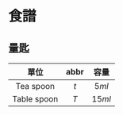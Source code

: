 <style>
article.markdown-section table {
    width: 100%;
}

article.markdown-section table hr {
    margin: revert;
    border: 1px dashed #ccc;
}

article.markdown-section h1::before {
    content: "";
    display: block;
    width: 100%;
    height: 0px;
    padding-bottom: 50%;
    background-image: url(https://raw.githubusercontent.com/mingchyuan/blog/main/docs/img/recipes/example.png);
    background-position: center;
    background-repeat: no-repeat;
    background-size: cover;
    margin: 0.8rem auto;
}
</style>

# 食譜

## 量匙

|    單位     | abbr |  容量   |
| :---------: | :--: | :-----: |
|  Tea spoon  | $t$  |  $5ml$  |
| Table spoon | $T$  | $15ml$  |
